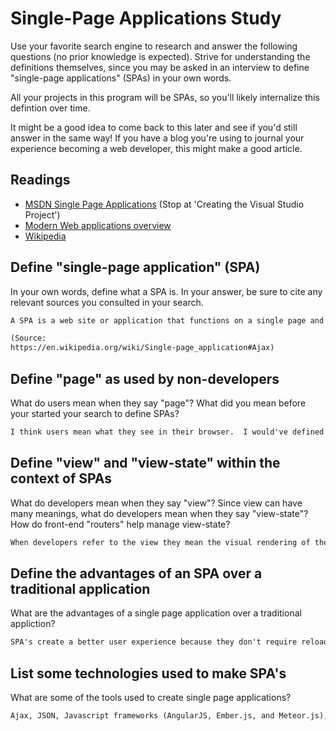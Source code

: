 # Single-Page Applications Study

Use your favorite search engine to research and answer the following questions
(no prior knowledge is expected). Strive for understanding the definitions
themselves, since you may be asked in an interview to define "single-page
applications" (SPAs) in your own words.

All your projects in this program will be SPAs, so you'll likely internalize
this defintion over time.

It might be a good idea to come back to this later and see if you'd still answer
in the same way! If you have a blog you're using to journal your experience
becoming a web developer, this might make a good article.

## Readings

-   [MSDN Single Page Applications](https://msdn.microsoft.com/en-us/magazine/dn463786.aspx) (Stop at 'Creating the Visual Studio Project')
-   [Modern Web applications overview](http://singlepageappbook.com/goal.html)
-   [Wikipedia](https://en.wikipedia.org/wiki/Single-page_application)

## Define "single-page application" (SPA)

In your own words, define what a SPA is. In your answer, be sure to cite any
relevant sources you consulted in your search.

```md
A SPA is a web site or application that functions on a single page and loads the code it is composed of (HTML, JavaScript, CSS) just once, when the page is initially accessed.  If the application requires dynamic communication with a server, for example in the case of user input, technologies like AJAX fascilitate that interaction without the page needing to be reloaded.

(Source:
https://en.wikipedia.org/wiki/Single-page_application#Ajax)
```

## Define "page" as used by non-developers

What do users mean when they say "page"? What did you mean before your started
your search to define SPAs?

```md
I think users mean what they see in their browser.  I would've defined it similary.
```

## Define "view" and "view-state" within the context of SPAs

What do developers mean when they say "view"? Since view can have many meanings,
what do developers mean when they say "view-state"? How do front-end "routers"
help manage view-state?

```md
When developers refer to the view they mean the visual rendering of the application as opposed to the model layer which the view reads in the background and isn't visible to the user.  View-state refers to the visual rendering of a page in various stages when the page is being interacted with, such as when a menu on the page is opened and being scrolled through.  Front end routers help manage the view-state by allowing communication with the server in the background and eliminated visible disruptions to the application.


```

## Define the advantages of an SPA over a traditional application

What are the advantages of a single page application over a traditional appliction?

```md
SPA's create a better user experience because they don't require reloading and thus appear more streamlined and responsive.  They also separate the visual product rendered by HTML, CSS and JavaScript from the code that allows the page to interact with the server and generally be dynamic.
```

## List some technologies used to make SPA's

What are some of the tools used to create single page applications?

```md
Ajax, JSON, Javascript frameworks (AngularJS, Ember.js, and Meteor.js), and browser plugins like Silverlight and Flash (although these are outdated for use with SPA's).
```
